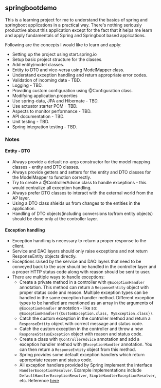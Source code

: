 ## springbootdemo
This is a learning project for me to understand the basics of spring and springboot applications in a 
practical way. There's nothing seriously productive about this application except for the fact that it
helps me learn and apply fundamentals of Spring and Springboot based applications.

Following are the concepts I would like to learn and apply:
- Setting up the project using start.spring.io
- Setup basic project structure for the classes.
- Add entity/model classes.
- Entity to DTO and vice-versa using ModelMapper class.
- Understand exception handling and return appropriate error codes.
- Validation of incoming data - TBD.
- Logging - TBD.
- Providing custom configuration using @Configuration class.
- Modifying application.properties
- Use spring-data, JPA and Hibernate - TBD.
- Use actuator starter POM - TBD.
- Aspects to monitor performance - TBD.
- API documentation - TBD.
- Unit testing - TBD.
- Spring integration testing - TBD.

### Notes
#### Entity - DTO
- Always provide a default no-args constructor for the model mapping classes - entity and DTO classes.
- Always provide getters and setters for the entity and DTO classes for the ModelMapper to function correctly.
- Try to create a @ControllerAdvice class to handle exceptions - this would centralize all exception handling.
- Always prefer DTO classes to interact with the external world from the AP layer.
- Using a DTO class shields us from changes to the entities in the application.
- Handling of DTO objects(including conversions to/from entity objects) should be done only at the controller layer.

#### Exception handling
- Exception handling is necessary to return a proper response to the client.
- Service and DAO layers should only raise exceptions and not return ResponseEntity objects directly.
- Exceptions raised by the service and DAO layers that need to be conveyed back to the user should be handled in the 
controller layer and a proper HTTP status code along with reason should be sent to user.
- There are multiple ways to handle exceptions:
    - Create a private method in a controller with `@ExceptionHandler` annotation. This method can return a
    `ResponseEntity` object with proper status code and reason. Multiple exception types can be handled in the same
    exception handler method. Different exception types to be handled are mentioned as an array in the arguments of 
    `@ExceptionHandler` annotation - like so: `@ExceptionHandler({CustomException.class, MyException.class})`.
    - Catch the custom exception in the controller method and return a `ResponseEntity` object with correct message and
    status code.
    - Catch the custom exception in the controller and throw a new `ResponseStatusException` object with reason and 
    status code.
    - Create a class with `@ControllerAdvice` annotation and add a exception handler method with `@ExceptionHandler` 
    annotation. You can then return a `ResponseEntity` object from this method.
    - Spring provides some default exception handlers which return appropriate reason and status code.
    - All exception handlers provided by Spring implement the interface `HandlerExceptionResolver`. Example implementations
    include `DefaultHandlerExceptionResolver`, `SimpleHandlerExceptionResolver`, etc. 
    Reference [here](https://docs.spring.io/spring-framework/docs/current/javadoc-api/org/springframework/web/servlet/HandlerExceptionResolver.html)